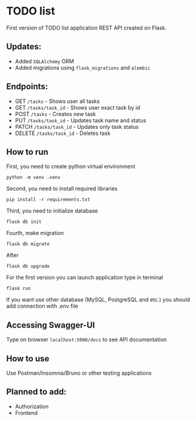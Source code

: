 # TODO list

First version of TODO list application REST API created on Flask.

## Updates:

- Added `SQLAlchemy` ORM
- Added migrations using `flask_migrations` and `alembic`

## Endpoints:

- GET `/tasks` - Shows user all tasks
- GET `/tasks/task_id` - Shows user exact task by id
- POST `/tasks` - Creates new task
- PUT `/tasks/task_id` - Updates task name and status
- PATCH `/tasks/task_id` - Updates only task status
- DELETE `/tasks/task_id` - Deletes task

## How to run

First, you need to create python virtual environment

```
python -m venv .venv
```

Second, you need to install required libraries

```
pip install -r requirements.txt
```

Third, you need to initialize database

```
flask db init
```

Fourth, make migration

```
flask db migrate
```

After

```
flask db upgrade
```

For the first version you can launch application type in terminal

```
flask run
```

If you want use other database (MySQL, PostgreSQL and etc.) you should add connection with .env file

## Accessing Swagger-UI

Type on browser `localhost:5000/docs` to see API documentation

## How to use

Use Postman/Insomnia/Bruno or other testing applications

## Planned to add:

- Authorization
- Frontend
